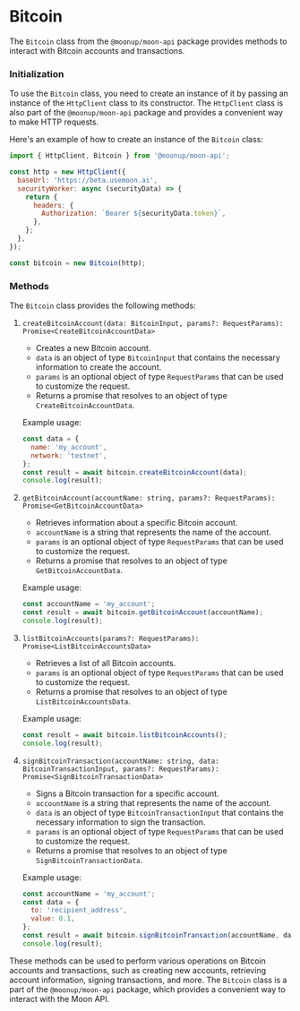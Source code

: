 # Bitcoin

The `Bitcoin` class from the `@moonup/moon-api` package provides methods to interact with Bitcoin accounts and transactions.

### Initialization

To use the `Bitcoin` class, you need to create an instance of it by passing an instance of the `HttpClient` class to its constructor. The `HttpClient` class is also part of the `@moonup/moon-api` package and provides a convenient way to make HTTP requests.

Here's an example of how to create an instance of the `Bitcoin` class:

```javascript
import { HttpClient, Bitcoin } from '@moonup/moon-api';

const http = new HttpClient({
  baseUrl: 'https://beta.usemoon.ai',
  securityWorker: async (securityData) => {
    return {
      headers: {
        Authorization: `Bearer ${securityData.token}`,
      },
    };
  },
});

const bitcoin = new Bitcoin(http);
```

### Methods

The `Bitcoin` class provides the following methods:

1.  `createBitcoinAccount(data: BitcoinInput, params?: RequestParams): Promise<CreateBitcoinAccountData>`

    * Creates a new Bitcoin account.
    * `data` is an object of type `BitcoinInput` that contains the necessary information to create the account.
    * `params` is an optional object of type `RequestParams` that can be used to customize the request.
    * Returns a promise that resolves to an object of type `CreateBitcoinAccountData`.

    Example usage:

    ```javascript
    const data = {
      name: 'my_account',
      network: 'testnet',
    };
    const result = await bitcoin.createBitcoinAccount(data);
    console.log(result);
    ```
2.  `getBitcoinAccount(accountName: string, params?: RequestParams): Promise<GetBitcoinAccountData>`

    * Retrieves information about a specific Bitcoin account.
    * `accountName` is a string that represents the name of the account.
    * `params` is an optional object of type `RequestParams` that can be used to customize the request.
    * Returns a promise that resolves to an object of type `GetBitcoinAccountData`.

    Example usage:

    ```javascript
    const accountName = 'my_account';
    const result = await bitcoin.getBitcoinAccount(accountName);
    console.log(result);
    ```
3.  `listBitcoinAccounts(params?: RequestParams): Promise<ListBitcoinAccountsData>`

    * Retrieves a list of all Bitcoin accounts.
    * `params` is an optional object of type `RequestParams` that can be used to customize the request.
    * Returns a promise that resolves to an object of type `ListBitcoinAccountsData`.

    Example usage:

    ```javascript
    const result = await bitcoin.listBitcoinAccounts();
    console.log(result);
    ```
4.  `signBitcoinTransaction(accountName: string, data: BitcoinTransactionInput, params?: RequestParams): Promise<SignBitcoinTransactionData>`

    * Signs a Bitcoin transaction for a specific account.
    * `accountName` is a string that represents the name of the account.
    * `data` is an object of type `BitcoinTransactionInput` that contains the necessary information to sign the transaction.
    * `params` is an optional object of type `RequestParams` that can be used to customize the request.
    * Returns a promise that resolves to an object of type `SignBitcoinTransactionData`.

    Example usage:

    ```javascript
    const accountName = 'my_account';
    const data = {
      to: 'recipient_address',
      value: 0.1,
    };
    const result = await bitcoin.signBitcoinTransaction(accountName, data);
    console.log(result);
    ```

These methods can be used to perform various operations on Bitcoin accounts and transactions, such as creating new accounts, retrieving account information, signing transactions, and more. The `Bitcoin` class is a part of the `@moonup/moon-api` package, which provides a convenient way to interact with the Moon API.
